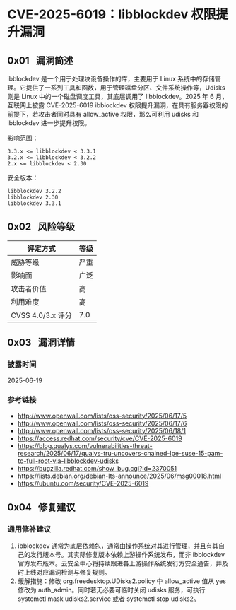 # CVE-2025-6019：libblockdev 权限提升漏洞

## 0x01   漏洞简述

ibblockdev 是一个用于处理块设备操作的库，主要用于 Linux 系统中的存储管理。它提供了一系列工具和函数，用于管理磁盘分区、文件系统操作等，Udisks 则是 Linux 中的一个磁盘调度工具，其底层调用了 libblockdev。2025 年 6 月，互联网上披露 CVE-2025-6019 ibblockdev 权限提升漏洞，在具有服务器权限的前提下，若攻击者同时具有 allow_active 权限，那么可利用 udisks 和 ibblockdev 进一步提升权限。

影响范围：

```
3.3.x <= libblockdev < 3.3.1
3.2.x <= libblockdev < 3.2.2
2.x <= libblockdev < 2.30
```

安全版本：

```
libblockdev 3.2.2
libblockdev 2.30
libblockdev 3.3.1
```

## 0x02   风险等级

| 评定方式            | 等级  |
| --------------- | --- |
| 威胁等级            | 严重  |
| 影响面             | 广泛  |
| 攻击者价值           | 高   |
| 利用难度            | 高   |
| CVSS 4.0/3.x 评分 | 7.0 |

## 0x03   漏洞详情

### 披露时间

2025-06-19

### 参考链接

- http://www.openwall.com/lists/oss-security/2025/06/17/5
- http://www.openwall.com/lists/oss-security/2025/06/17/6
- http://www.openwall.com/lists/oss-security/2025/06/18/1
- https://access.redhat.com/security/cve/CVE-2025-6019
- https://blog.qualys.com/vulnerabilities-threat-research/2025/06/17/qualys-tru-uncovers-chained-lpe-suse-15-pam-to-full-root-via-libblockdev-udisks
- https://bugzilla.redhat.com/show_bug.cgi?id=2370051
- https://lists.debian.org/debian-lts-announce/2025/06/msg00018.html
- https://ubuntu.com/security/CVE-2025-6019

## 0x04   修复建议

### 通用修补建议

1. ibblockdev 通常为底层依赖包，通常由操作系统对其进行管理，并且有其自己的发行版本号。其实际修复版本依赖上游操作系统发布，而非 ibblockdev 官方发布版本。云安全中心将持续跟进各上游操作系统发行方安全通告，并及时上线对应漏洞检测与修复规则。
2. 缓解措施：修改 org.freedesktop.UDisks2.policy 中 allow_active 值从 yes 修改为 auth_admin。同时若无必要可临时关闭 udisks 服务，可执行 systemctl mask udisks2.service 或者 systemctl stop udisks2。
